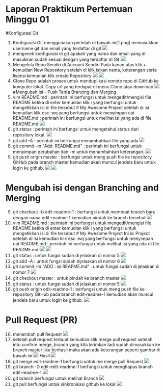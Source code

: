 # Laporan Praktikum Pertemuan Minggu 01
#Konfigurasi Git
1. Konfigurasi Git menggunakan perintah di bawah ini(1.png) memasukkan username git dan email yang terdaftar di git
![](image-01/1.png)
2. mengecek konfigurasi di git apakah yang nama dan email yang di masukkan sudah sesuai dengan yang terdaftar di Git
![](image-01/2.png)
3. Mengelola Repo Sendiri di Account Sendiri
Pada kanan atas klik + kemudian New Repository setelah di klik isikan nama, keterangan serta lisensi kemudian klik create Repository
![](image-01/newrepo1.png)
![](image-01/newrepo2.png)
3. Clone Repo adalah proses untuk menduplikasi remote repo di GitHub ke komputer lokal. Copy url yang terdapat di menu Clone atau download
![](image-01/3.png)
#Mengubah Isi - Push Tan[a Brancing dan Merging
4. vim README.md : perintah ini berfungsi untuk mengedit/mengisi file README ketika di enter kemudian klik i yang berfungsi untuk mengetikkan isi di file tersebut # My Awesome Project setelah di isi kemudian klik esc :wq yang berfungsi untuk menyimpan
   cat README.md : perintah ini berfungsi untuk melihat isi yang ada di file README.md
![](image-01/4.png)
5. git status : perintah ini berfungsi untuk mengetahui status dari repository lokal.
![](image-01/7.png)
6. git add -A : perintah ini berfungsi menambahkan file yang ada
![](image-01/8.png)
7. git commit -m "Add: README.md" : perintah ini berfungsi untuk menyimpan perubahan dan -m untuk menambahkan keterangan.
![](image-01/9.png)
8. git push origin master : berfungsi untuk meng push file ke repository GitHub pada branch master kemudian akan muncul jendela baru untuk login ke github.
![](image-01/10.png)
![](image-01/11.png)
# Mengubah isi dengan Branching and Merging
9. git checkout -b edit-readme-1 : berfungsi untuk membuat branch baru dengan nama edit-readme-1 kemudian pindah ke branch tersebut
![](image-01/12.png)
10. vim README.md : perintah ini berfungsi untuk mengedit/mengisi file README ketika di enter kemudian klik i yang berfungsi untuk mengetikkan isi di file tersebut # My Awesome Project Ini isi Project setelah di isi kemudian klik esc :wq yang berfungsi untuk menyimpan
   cat README.md : perintah ini berfungsi untuk melihat isi yang ada di file README.md
![](image-01/13.png)
![](image-01/14.png)
11. git status : untuk fungsi sudah di jelaskan di nomor 5
![](image-01/15.png)
12. git add -A : untuk fungsi sudah dijelaskan di nomor 6
![](image-01/16.png)
13. git commit -m "ADD : isi REAFME.md"  : untuk fungsi sudah di jelaskan di nomor 7
![](image-01/17.png)
14. git checkout master : untuk pindah ke branch master
![](image-01/18.png)
15. git status : untuk fungsi sudah di jelaskan di nomor 5
![](image-01/19.png)
15. git push origin edit-readme-1 : berfungsi untuk meng push file ke repository GitHub pada branch edit-readme-1 kemudian akan muncul jendela baru untuk login ke github.
![](image-01/20.png)
# Pull Request (PR)
16. menambah pull Request
![](image-01/24.png)
17. setelah pull request terbuat kemudian klik merge pull request setelah intu confirm merge, branch yang kita kirimkan tadi sudah dimasukkan ke branch master jika berhasil maka akan ada keterangan seperti gambar di bawah ini
![](image-01/25.png)
Hasil
![](image-01/26.png)
18. git merge edit-readme-1 berfungsi untuk me merge pull Request
![](image-01/27.png)
19. git branch -D edit-edit-readme-1 berfungsi untuk menghapus branch edit-readme-1
![](image-01/28.png)
20. git branch berfungsi untuk melihat Branch
![](image-01/29.png)
21. git pull berfungsi untuk sinkronisasi github ke lokal
![](image-01/30.png)
